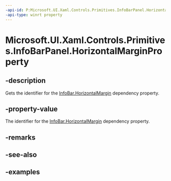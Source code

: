 ```yaml
---
-api-id: P:Microsoft.UI.Xaml.Controls.Primitives.InfoBarPanel.HorizontalMarginProperty
-api-type: winrt property
---
```


# Microsoft.UI.Xaml.Controls.Primitives.InfoBarPanel.HorizontalMarginProperty

<!--
public static Windows.UI.Xaml.DependencyProperty HorizontalMarginProperty { get; }
-->


## -description
Gets the identifier for the [InfoBar.HorizontalMargin](infobar_horizontalmargin.md) dependency property.

## -property-value
The identifier for the [InfoBar.HorizontalMargin](infobar_horizontalmargin.md) dependency property.

## -remarks

## -see-also

## -examples


